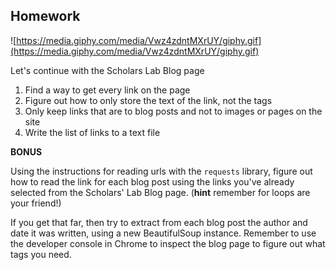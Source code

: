 ## Homework
![https://media.giphy.com/media/Vwz4zdntMXrUY/giphy.gif](https://media.giphy.com/media/Vwz4zdntMXrUY/giphy.gif)


Let's continue with the Scholars Lab Blog page

1. Find a way to get every link on the page
2. Figure out how to only store the text of the link, not the tags
3. Only keep links that are to blog posts and not to images or pages on the site
4. Write the list of links to a text file

**BONUS**

Using the instructions for reading urls with the `requests` library, figure out how to read the link for each blog post using the links you've already selected from the Scholars' Lab Blog page. (**hint** remember for loops are your friend!)

If you get that far, then try to extract from each blog post the author and date it was written, using a new BeautifulSoup instance. Remember to use the developer console in Chrome to inspect the blog page to figure out what tags you need. 

